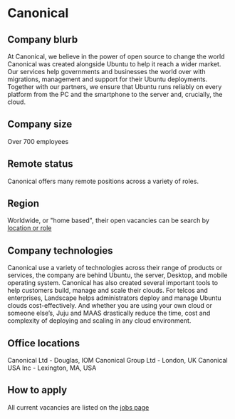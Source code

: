 # Canonical

## Company blurb

At Canonical, we believe in the power of open source to change the world
Canonical was created alongside Ubuntu to help it reach a wider market. Our services help governments and businesses the world over with migrations, management and support for their Ubuntu deployments. Together with our partners, we ensure that Ubuntu runs reliably on every platform from the PC and the smartphone to the server and, crucially, the cloud.

## Company size

Over 700 employees

## Remote status

Canonical offers many remote positions across a variety of roles.

## Region

Worldwide, or "home based", their open vacancies can be search by [location or role](https://canonical.com/careers)

## Company technologies

Canonical use a variety of technologies across their range of products or services, the company are behind Ubuntu, the server, Desktop, and mobile operating system.
Canonical has also created several important tools to help customers build, manage and scale their clouds. For telcos and enterprises, Landscape helps administrators deploy and manage Ubuntu clouds cost-effectively. And whether you are using your own cloud or someone else’s, Juju and MAAS drastically reduce the time, cost and complexity of deploying and scaling in any cloud environment.

## Office locations

Canonical Ltd - Douglas, IOM
Canonical Group Ltd - London, UK
Canonical USA Inc - Lexington, MA, USA

## How to apply

All current vacancies are listed on the [jobs page](http://www.canonical.com/careers/all-vacancies)
